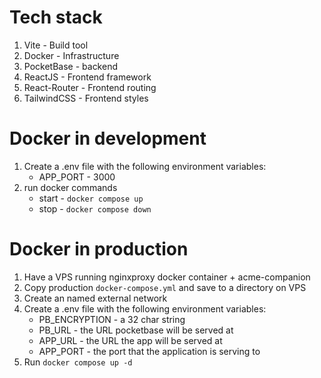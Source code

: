 # Tech stack
1. Vite - Build tool
2. Docker - Infrastructure
3. PocketBase - backend
4. ReactJS - Frontend framework
5. React-Router - Frontend routing
6. TailwindCSS - Frontend styles


# Docker in development
1. Create a .env file with the following environment variables:
    - APP_PORT - 3000
2. run docker commands
    - start - `docker compose up`
    - stop - `docker compose down`

# Docker in production
1. Have a VPS running nginxproxy docker container + acme-companion
2. Copy production `docker-compose.yml` and save to a directory on VPS
3. Create an named external network
4. Create a .env file with the following environment variables:
    - PB_ENCRYPTION - a 32 char string
    - PB_URL - the URL pocketbase will be served at
    - APP_URL - the URL the app will be served at
    - APP_PORT - the port that the application is serving to
5. Run `docker compose up -d`
